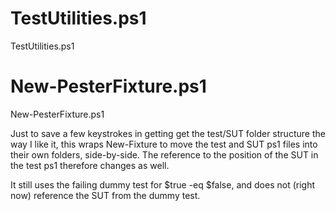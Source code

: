 # TestUtilities.ps1
TestUtilities.ps1

# New-PesterFixture.ps1
New-PesterFixture.ps1

Just to save a few keystrokes in getting get the test/SUT folder structure the way I like it, this wraps New-Fixture to move the test and SUT ps1 files into their own folders, side-by-side. The reference to the position of the SUT in the test ps1 therefore changes as well.

It still uses the failing dummy test for $true -eq $false, and does not (right now) reference the SUT from the dummy test.

